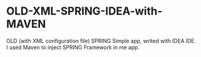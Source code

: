 # OLD-XML-SPRING-IDEA-with-MAVEN

OLD (with XML configuration file)  SPRING Simple app, writed with IDEA IDE. I used Maven to inject SPRING Framework in me  app.
